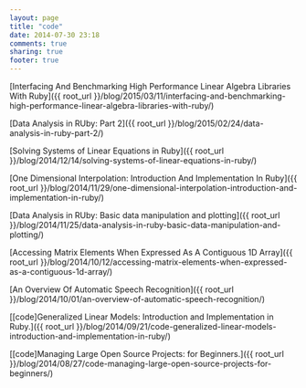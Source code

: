 ```yaml
---
layout: page
title: "code"
date: 2014-07-30 23:18
comments: true
sharing: true
footer: true
---
```


[Interfacing And Benchmarking High Performance Linear Algebra Libraries With Ruby]({{ root_url }}/blog/2015/03/11/interfacing-and-benchmarking-high-performance-linear-algebra-libraries-with-ruby/)

[Data Analysis in RUby: Part 2]({{ root_url }}/blog/2015/02/24/data-analysis-in-ruby-part-2/)

[Solving Systems of Linear Equations in Ruby]({{ root_url }}/blog/2014/12/14/solving-systems-of-linear-equations-in-ruby/)

[One Dimensional Interpolation: Introduction And Implementation In Ruby]({{ root_url }}/blog/2014/11/29/one-dimensional-interpolation-introduction-and-implementation-in-ruby/)

[Data Analysis in RUby: Basic data manipulation and plotting]({{ root_url }}/blog/2014/11/25/data-analysis-in-ruby-basic-data-manipulation-and-plotting/)

[Accessing Matrix Elements When Expressed As A Contiguous 1D Array]({{ root_url }}/blog/2014/10/12/accessing-matrix-elements-when-expressed-as-a-contiguous-1d-array/)

[An Overview Of Automatic Speech Recognition]({{ root_url }}/blog/2014/10/01/an-overview-of-automatic-speech-recognition/)

[[code]Generalized Linear Models: Introduction and Implementation in Ruby.]({{ root_url }}/blog/2014/09/21/code-generalized-linear-models-introduction-and-implementation-in-ruby/)

[[code]Managing Large Open Source Projects: for Beginners.]({{ root_url }}/blog/2014/08/27/code-managing-large-open-source-projects-for-beginners/)